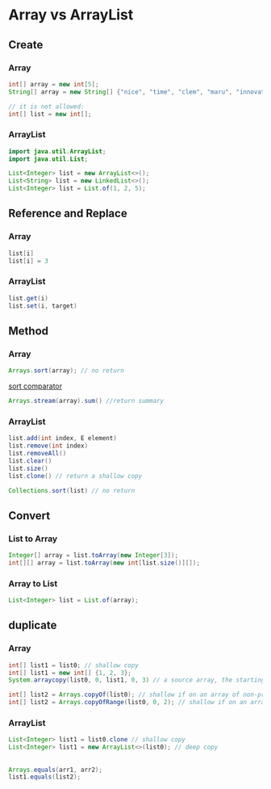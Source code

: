# Array vs ArrayList

## Create
### Array
```java
int[] array = new int[5];
String[] array = new String[] {"nice", "time", "clem", "maru", "innovation"};

// it is not allowed:
int[] list = new int[];
```
### ArrayList
```java
import java.util.ArrayList;
import java.util.List;

List<Integer> list = new ArrayList<>();
List<String> list = new LinkedList<>();
List<Integer> list = List.of(1, 2, 5);
```
## Reference and Replace
### Array
```java
list[i]
list[i] = 3
```
### ArrayList
```java
list.get(i)
list.set(i, target)
```
## Method
### Array
```java
Arrays.sort(array); // no return
```
[sort comparator](https://www.codejava.net/java-core/collections/sorting-arrays-examples-with-comparable-and-comparator)
```java
Arrays.stream(array).sum() //return summary
```
### ArrayList
```java
list.add(int index, E element)
list.remove(int index)
list.removeAll()
list.clear()
list.size()
list.clone() // return a shallow copy

Collections.sort(list) // no return
```

## Convert
### List to Array
```java
Integer[] array = list.toArray(new Integer[3]);
int[][] array = list.toArray(new int[list.size()][]);
```
### Array to List
```java
List<Integer> list = List.of(array);
```

## duplicate
### Array
```java
int[] list1 = list0; // shallow copy
int[] list1 = new int[] {1, 2, 3};
System.arraycopy(list0, 0, list1, 0, 3) // a source array, the starting position to copy from source array, a destination array, the starting position in the destination array, and the number of elements to be copied

int[] list2 = Arrays.copyOf(list0); // shallow if on an array of non-primitive object types.
int[] list2 = Arrays.copyOfRange(list0, 0, 2); // shallow if on an array of non-primitive object types.
```
### ArrayList
```java
List<Integer> list1 = list0.clone // shallow copy 
List<Integer> list1 = new ArrayList<>(list0); // deep copy
```
## 
```java
Arrays.equals(arr1, arr2);
list1.equals(list2);
```
